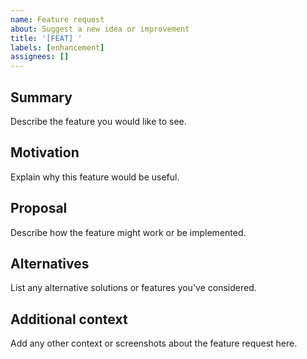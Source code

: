```yaml
---
name: Feature request
about: Suggest a new idea or improvement
title: '[FEAT] '
labels: [enhancement]
assignees: []
---
```


## Summary

Describe the feature you would like to see.

## Motivation

Explain why this feature would be useful.

## Proposal

Describe how the feature might work or be implemented.

## Alternatives

List any alternative solutions or features you've considered.

## Additional context

Add any other context or screenshots about the feature request here.
